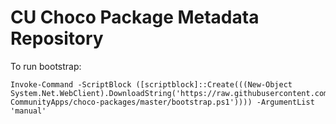 # CU Choco Package Metadata Repository

To run bootstrap:

    Invoke-Command -ScriptBlock ([scriptblock]::Create(((New-Object System.Net.WebClient).DownloadString('https://raw.githubusercontent.com/CU-CommunityApps/choco-packages/master/bootstrap.ps1')))) -ArgumentList 'manual'

